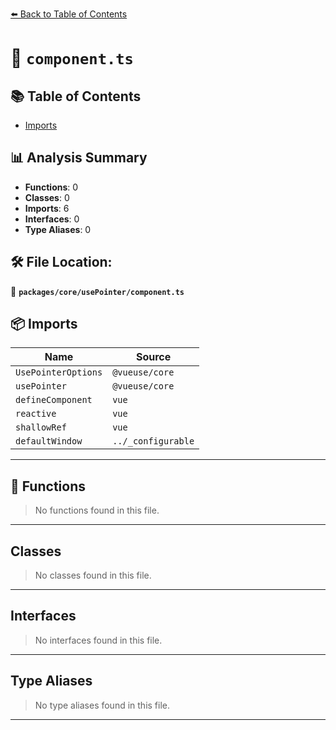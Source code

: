 [⬅️ Back to Table of Contents](../../../index.md)

# 📄 `component.ts`

## 📚 Table of Contents

- [Imports](#imports)

## 📊 Analysis Summary

- **Functions**: 0
- **Classes**: 0
- **Imports**: 6
- **Interfaces**: 0
- **Type Aliases**: 0

## 🛠️ File Location:
📂 **`packages/core/usePointer/component.ts`**

## 📦 Imports

| Name | Source |
|------|--------|
| `UsePointerOptions` | `@vueuse/core` |
| `usePointer` | `@vueuse/core` |
| `defineComponent` | `vue` |
| `reactive` | `vue` |
| `shallowRef` | `vue` |
| `defaultWindow` | `../_configurable` |


---

## 🔧 Functions

> No functions found in this file.


---

## Classes

> No classes found in this file.


---

## Interfaces

> No interfaces found in this file.


---

## Type Aliases

> No type aliases found in this file.


---